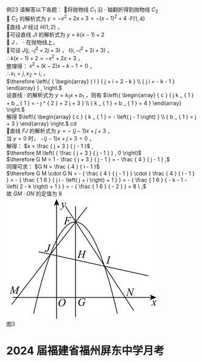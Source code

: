 例23 请解答以下各题：
将抛物线 $C _ { 1 }$ 沿 $\cdot$ 轴翻折得到抛物线 $C _ { 2 }$   
 $C _ { 2 }$ 的解析式为 $y = - x ^ { 2 } + 2 x + 3 = - { \bigl ( } x - 1 { \bigr ) } ^ { 2 } + 4$ $\cdot F ( 1 , 4 )$   
直线 $J I$ 经过 $H ( 1 , 2 )$ ，  
可设直线 $J I$ 的解析式为 $y = k \left( x - 1 \right) + 2$   
 $J$ 、 $\cdot$ 在抛物线上，  
可设 $J \left( j , - j ^ { 2 } + 2 j + 3 \right)$ ， $I { \left( i , - i ^ { 2 } + 2 i + 3 \right) }$ ，  
$\therefore k ( x - 1 ) + 2 = - x ^ { 2 } + 2 x + 3$ ，  
整理得： $x ^ { 2 } + { \bigl ( } k - 2 { \bigr ) } x - k - 1 = 0$ ，  
$\therefore x _ { 1 } = j , x _ { 2 } = i ,$ ，  
$\therefore \left\{ { \begin{array} { l } { j + i = 2 - k } \\ { j i = - k - 1 } \end{array} } , \right.$   
设直线 $\cdot$ 的解析式为 $y = k _ { 1 } x + b _ { 1 }$ ，则有 $\left\{ \begin{array} { c } { j k _ { 1 } + b _ { 1 } = - j ^ { 2 } + 2 j + 3 } \\ { k _ { 1 } + b _ { 1 } = 4 } \end{array} \right.$   
解得 $\left\{ \begin{array} { c } { k _ { 1 } = - \left( j - 1 \right) } \\ { b _ { 1 } = j + 3 } \end{array} \right.$ cd  
直线 $F J$ 的解析式为 $y = - \ \left( j - 1 \right) x + j + 3$ ，  
当 $y = 0$ 时， $- { \big ( } j - 1 { \big ) } x + j + 3 = 0$ ，  
解得： $x = \frac { j + 3 } { j - 1 }$ ,  
$\therefore M \left( { \frac { j + 3 } { j - 1 } } , 0 \right)$   
$\therefore G M = 1 - \frac { j + 3 } { j - 1 } = - \frac { 4 } { j - 1 } ,$   
同理可求： $G N = \frac { 4 } { i - 1 }$   
$\therefore G M \cdot G N = - { \frac { 4 } { j - 1 } } \cdot { \frac { 4 } { i - 1 } } = - { \frac { 1 6 } { j i - \left( j + i \right) + 1 } } = - { \frac { 1 6 } { - k - 1 - \left( 2 - k \right) + 1 } } = - { \frac { 1 6 } { - 2 } } = 8 \ ;$   
故 $G M \cdot G N$ 的定值为 8
![](<../../qs_image_DB/专题3-1_二次函数中的10类定值、定点问题（解析版）/2b47b2f481c5d14867971ce8f6958c936304c5234e1dfb11e00d687865cb8b41.jpg>)  
图3
# 2024 届福建省福州屏东中学月考
